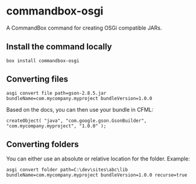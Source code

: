 # commandbox-osgi
A CommandBox command for creating OSGi compatible JARs.

## Install the command locally
```
box install commandbox-osgi
```

## Converting files
```
asgi convert file path=gson-2.8.5.jar bundleName=com.mycompany.myproject bundleVersion=1.0.0
```
Based on the docs, you can then use your bundle in CFML:
```
createObject( "java", "com.google.gson.GsonBuilder", "com.mycompany.myproject", "1.0.0" );
```

## Converting folders
You can either use an absolute or relative location for the folder. Example:
```
asgi convert folder path=C:\dev\sites\abc\lib bundleName=com.mycompany.myproject bundleVersion=1.0.0 recurse=true
```
